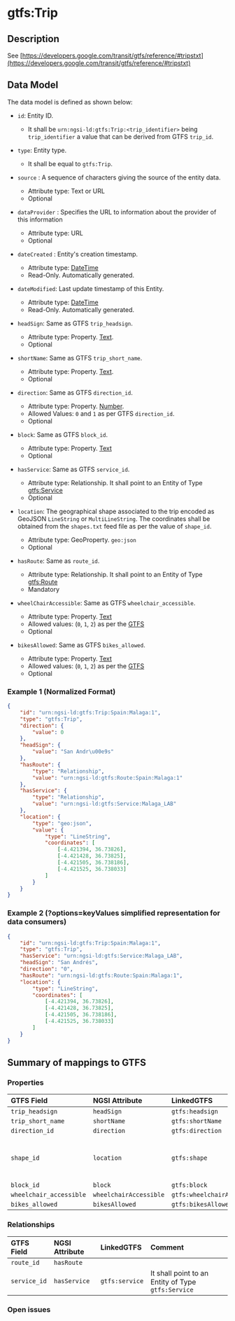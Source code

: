 # gtfs:Trip

## Description

See
[https://developers.google.com/transit/gtfs/reference/#tripstxt](https://developers.google.com/transit/gtfs/reference/#tripstxt)

## Data Model

The data model is defined as shown below:

- `id`: Entity ID.

  - It shall be `urn:ngsi-ld:gtfs:Trip:<trip_identifier>` being
        `trip_identifier` a value that can be derived from GTFS `trip_id`.

- `type`: Entity type.

  - It shall be equal to `gtfs:Trip`.

- `source` : A sequence of characters giving the source of the entity data.
  - Attribute type: Text or URL
  - Optional

- `dataProvider` : Specifies the URL to information about the provider of this information
  - Attribute type: URL
  - Optional

- `dateCreated` : Entity's creation timestamp.

  - Attribute type: [DateTime](https://schema.org/DateTime)
  - Read-Only. Automatically generated.

- `dateModified`: Last update timestamp of this Entity.

  - Attribute type: [DateTime](https://schema.org/DateTime)
  - Read-Only. Automatically generated.

- `headSign`: Same as GTFS `trip_headsign`.

  - Attribute type: Property. [Text](https://schema.org/Text).
  - Optional

- `shortName`: Same as GTFS `trip_short_name`.

  - Attribute type: Property. [Text](https://schema.org/Text).
  - Optional

- `direction`: Same as GTFS `direction_id`.

  - Attribute type: Property. [Number](https://schema.org/Number).
  - Allowed Values: `0` and `1` as per GTFS `direction_id`.
  - Optional

- `block`: Same as GTFS `block_id`.

  - Attribute type: Property. [Text](https://schema.org/Text)
  - Optional

- `hasService`: Same as GTFS `service_id`.

  - Attribute type: Relationship. It shall point to an Entity of Type
        [gtfs:Service](../../Service/doc/spec.md)
  - Optional

- `location`: The geographical shape associated to the trip encoded as GeoJSON
    `LineString` or `MultiLineString`. The coordinates shall be obtained from
    the `shapes.txt` feed file as per the value of `shape_id`. 
  - Attribute type:
    GeoProperty. `geo:json` 
  - Optional

- `hasRoute`: Same as `route_id`.

  - Attribute type: Relationship. It shall point to an Entity of Type
        [gtfs:Route](../../Route/doc/spec.md)
  - Mandatory

- `wheelChairAccessible`: Same as GTFS `wheelchair_accessible`.

  - Attribute type: Property. [Text](https://schema.org/Text)
  - Allowed values: (`0`, `1`, `2`) as per the
        [GTFS](https://developers.google.com/transit/gtfs/reference/#tripstxt)
  - Optional

- `bikesAllowed`: Same as GTFS `bikes_allowed`.
  - Attribute type: Property. [Text](https://schema.org/Text)
  - Allowed values: (`0`, `1`, `2`) as per the
        [GTFS](https://developers.google.com/transit/gtfs/reference/#tripstxt)
  - Optional

### Example 1 (Normalized Format)

```json
{
    "id": "urn:ngsi-ld:gtfs:Trip:Spain:Malaga:1",
    "type": "gtfs:Trip",
    "direction": {
        "value": 0
    },
    "headSign": {
        "value": "San Andr\u00e9s"
    },
    "hasRoute": {
        "type": "Relationship",
        "value": "urn:ngsi-ld:gtfs:Route:Spain:Malaga:1"
    },
    "hasService": {
        "type": "Relationship",
        "value": "urn:ngsi-ld:gtfs:Service:Malaga_LAB"
    },
    "location": {
        "type": "geo:json",
        "value": {
            "type": "LineString",
            "coordinates": [
                [-4.421394, 36.73826],
                [-4.421428, 36.73825],
                [-4.421505, 36.738186],
                [-4.421525, 36.738033]
            ]
        }
    }
}
```

### Example 2 (?options=keyValues simplified representation for data consumers)

```json
{
    "id": "urn:ngsi-ld:gtfs:Trip:Spain:Malaga:1",
    "type": "gtfs:Trip",
    "hasService": "urn:ngsi-ld:gtfs:Service:Malaga_LAB",
    "headSign": "San Andrés",
    "direction": "0",
    "hasRoute": "urn:ngsi-ld:gtfs:Route:Spain:Malaga:1",
    "location": {
        "type": "LineString",
        "coordinates": [
            [-4.421394, 36.73826],
            [-4.421428, 36.73825],
            [-4.421505, 36.738186],
            [-4.421525, 36.738033]
        ]
    }
}
```

## Summary of mappings to GTFS

### Properties

| GTFS Field              | NGSI Attribute         | LinkedGTFS                  | Comment                                                 |
| :---------------------- | :--------------------- | :-------------------------- | :------------------------------------------------------ |
| `trip_headsign`         | `headSign`             | `gtfs:headsign`             |                                                         |
| `trip_short_name`       | `shortName`            | `gtfs:shortName`            |                                                         |
| `direction_id`          | `direction`            | `gtfs:direction`            |                                                         |
| `shape_id`              | `location`             | `gtfs:shape`                | Coordinates shall be taken from `shapes.txt` feed file. |
| `block_id`              | `block`                | `gtfs:block`                |                                                         |
| `wheelchair_accessible` | `wheelchairAccessible` | `gtfs:wheelchairAccessible` |                                                         |
| `bikes_allowed`         | `bikesAllowed`         | `gtfs:bikesAllowed`         |                                                         |

### Relationships

| GTFS Field   | NGSI Attribute | LinkedGTFS     | Comment                                            |
| :----------- | :------------- | :------------- | :------------------------------------------------- |
| `route_id`   | `hasRoute`     |                |                                                    |
| `service_id` | `hasService`   | `gtfs:service` | It shall point to an Entity of Type `gtfs:Service` |

### Open issues

